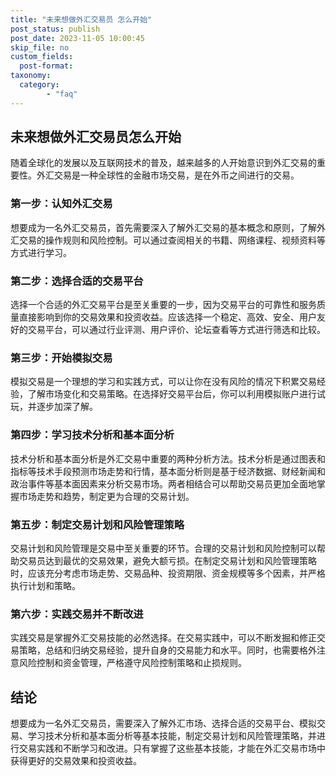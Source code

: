 ```yaml
---
title: "未来想做外汇交易员 怎么开始"
post_status: publish
post_date: 2023-11-05 10:00:45
skip_file: no
custom_fields: 
  post-format: 
taxonomy:
  category:
        - "faq"
---
```


## 未来想做外汇交易员怎么开始

随着全球化的发展以及互联网技术的普及，越来越多的人开始意识到外汇交易的重要性。外汇交易是一种全球性的金融市场交易，是在外币之间进行的交易。

### 第一步：认知外汇交易

想要成为一名外汇交易员，首先需要深入了解外汇交易的基本概念和原则，了解外汇交易的操作规则和风险控制。可以通过查阅相关的书籍、网络课程、视频资料等方式进行学习。

### 第二步：选择合适的交易平台

选择一个合适的外汇交易平台是至关重要的一步，因为交易平台的可靠性和服务质量直接影响到你的交易效果和投资收益。应该选择一个稳定、高效、安全、用户友好的交易平台，可以通过行业评测、用户评价、论坛查看等方式进行筛选和比较。

### 第三步：开始模拟交易

模拟交易是一个理想的学习和实践方式，可以让你在没有风险的情况下积累交易经验，了解市场变化和交易策略。在选择好交易平台后，你可以利用模拟账户进行试玩，并逐步加深了解。

### 第四步：学习技术分析和基本面分析

技术分析和基本面分析是外汇交易中重要的两种分析方法。技术分析是通过图表和指标等技术手段预测市场走势和行情，基本面分析则是基于经济数据、财经新闻和政治事件等基本面因素来分析交易市场。两者相结合可以帮助交易员更加全面地掌握市场走势和趋势，制定更为合理的交易计划。

### 第五步：制定交易计划和风险管理策略

交易计划和风险管理是交易中至关重要的环节。合理的交易计划和风险控制可以帮助交易员达到最优的交易效果，避免大额亏损。在制定交易计划和风险管理策略时，应该充分考虑市场走势、交易品种、投资期限、资金规模等多个因素，并严格执行计划和策略。

### 第六步：实践交易并不断改进

实践交易是掌握外汇交易技能的必然选择。在交易实践中，可以不断发掘和修正交易策略，总结和归纳交易经验，提升自身的交易能力和水平。同时，也需要格外注意风险控制和资金管理，严格遵守风险控制策略和止损规则。

## 结论

想要成为一名外汇交易员，需要深入了解外汇市场、选择合适的交易平台、模拟交易、学习技术分析和基本面分析等基本技能，制定交易计划和风险管理策略，并进行交易实践和不断学习和改进。只有掌握了这些基本技能，才能在外汇交易市场中获得更好的交易效果和投资收益。
